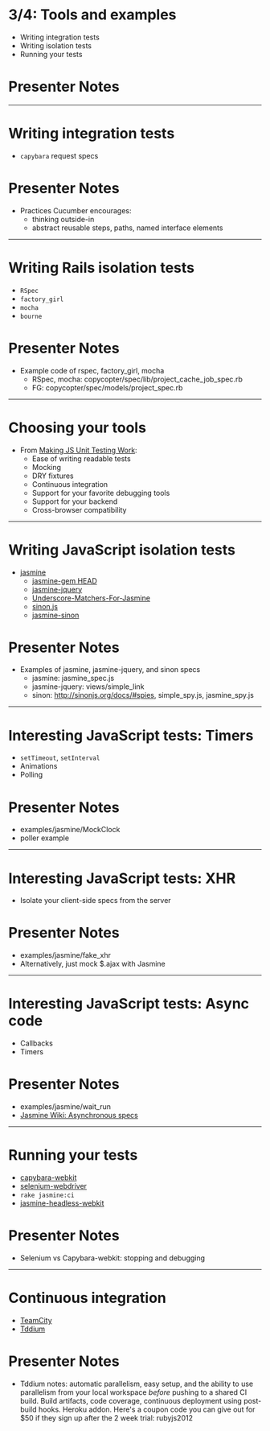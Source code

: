 # 3/4: Tools and examples

* Writing integration tests
* Writing isolation tests
* Running your tests

# Presenter Notes

---
# Writing integration tests
* `capybara` request specs

# Presenter Notes

* Practices Cucumber encourages:
    * thinking outside-in
    * abstract reusable steps, paths, named interface elements

---
# Writing Rails isolation tests

* `RSpec`
* `factory_girl`
* `mocha`
* `bourne`


# Presenter Notes

* Example code of rspec, factory_girl, mocha
    * RSpec, mocha: copycopter/spec/lib/project_cache_job_spec.rb
    * FG: copycopter/spec/models/project_spec.rb

---
# Choosing your tools

* From [Making JS Unit Testing Work](http://4cupsr.us/blog/2011/9/12/making-javascript-unit-testing-work-part-1-what-matters.html):
    * Ease of writing readable tests
    * Mocking
    * DRY fixtures
    * Continuous integration
    * Support for your favorite debugging tools
    * Support for your backend
    * Cross-browser compatibility

---
# Writing JavaScript isolation tests

* [jasmine](http://pivotal.github.com/jasmine/)
    * [jasmine-gem HEAD](http://github.com/pivotal/jasmine-gem)
    * [jasmine-jquery](https://github.com/velesin/jasmine-jquery)
    * [Underscore-Matchers-For-Jasmine](https://github.com/raganwald/Underscore-Matchers-for-Jasmine)
    * [sinon.js](http://sinonjs.org)
    * [jasmine-sinon](https://github.com/froots/jasmine-sinon)

# Presenter Notes

* Examples of jasmine, jasmine-jquery, and sinon specs
    * jasmine: jasmine_spec.js
    * jasmine-jquery: views/simple_link
    * sinon: http://sinonjs.org/docs/#spies, simple_spy.js, jasmine_spy.js

---
# Interesting JavaScript tests: Timers

* `setTimeout`, `setInterval`
* Animations
* Polling

# Presenter Notes

* examples/jasmine/MockClock
* poller example

---
# Interesting JavaScript tests: XHR

* Isolate your client-side specs from the server

# Presenter Notes

* examples/jasmine/fake_xhr
* Alternatively, just mock $.ajax with Jasmine

---
# Interesting JavaScript tests: Async code

* Callbacks
* Timers

# Presenter Notes

* examples/jasmine/wait_run
* [Jasmine Wiki: Asynchronous specs](https://github.com/pivotal/jasmine/wiki/Asynchronous-specs)

---
# Running your tests

* [capybara-webkit](http://github.com/thoughtbot/capybara-webkit)
* [selenium-webdriver](http://rubygems.org/gems/selenium-webdriver)
* `rake jasmine:ci`
* [jasmine-headless-webkit](http://johnbintz.github.com/jasmine-headless-webkit/)

# Presenter Notes

* Selenium vs Capybara-webkit: stopping and debugging

---
# Continuous integration

* [TeamCity](http://www.jetbrains.com/teamcity/)
* [Tddium](https://www.tddium.com/)


# Presenter Notes

* Tddium notes: automatic parallelism, easy setup, and the ability to use parallelism from your local workspace *before* pushing to a shared CI build.  Build artifacts, code coverage, continuous deployment using post-build hooks.  Heroku addon.  Here's a coupon code you can give out for $50 if they sign up after the 2 week trial: rubyjs2012
